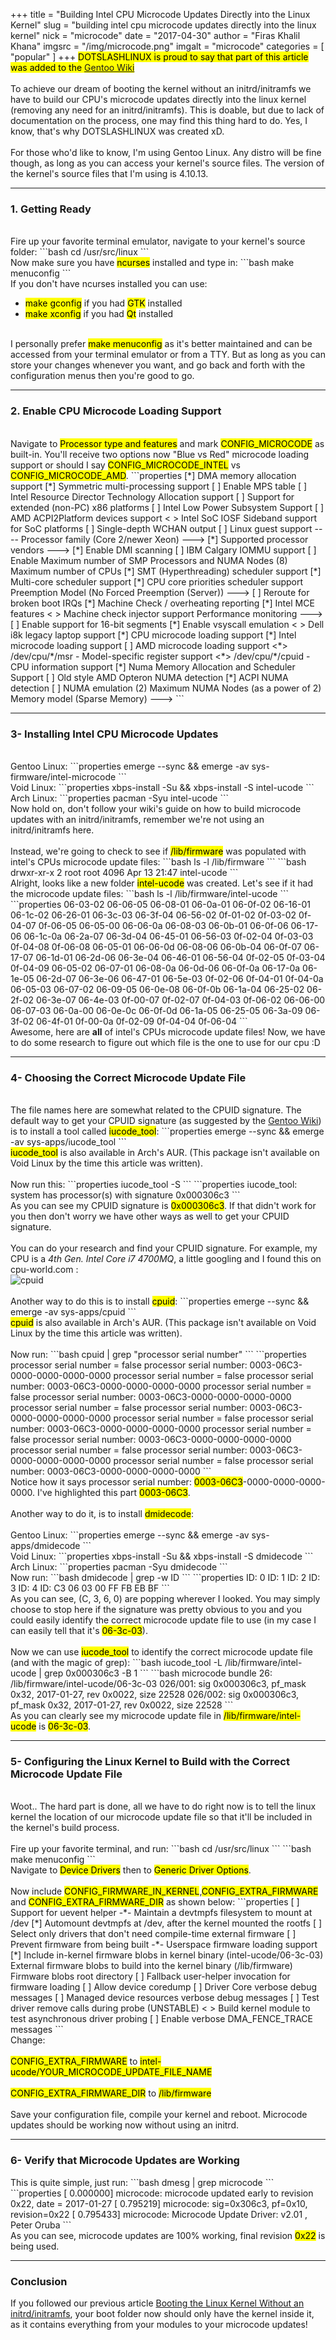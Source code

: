 +++
title = "Building Intel CPU Microcode Updates Directly into the Linux Kernel"
slug = "building intel cpu microcode updates directly into the linux kernel"
nick = "microcode"
date = "2017-04-30"
author = "Firas Khalil Khana"
imgsrc = "/img/microcode.png"
imgalt = "microcode"
categories = [ "popular" ]
+++
<mark>DOTSLASHLINUX is proud to say that part of this article was added to the <a href="https://wiki.gentoo.org/wiki/Intel_microcode#Kernel_3" target="_blank">Gentoo Wiki</a></mark>
<br/>
<br/>
To achieve our dream of booting the kernel without an initrd/initramfs we have to build our CPU's microcode updates directly into the linux kernel (removing any need for an initrd/initramfs). This is doable, but due to lack of documentation on the process, one may find this thing hard to do. Yes, I know, that's why DOTSLASHLINUX was created xD.
<br/>
<br/>
For those who'd like to know, I'm using Gentoo Linux. Any distro will be fine though, as long as you can access your kernel's source files. The version of the kernel's source files that I'm using is 4.10.13.
<hr/>

<h3>1. Getting Ready</h3>
<br/>
Fire up your favorite terminal emulator, navigate to your kernel's source folder:
```bash
cd /usr/src/linux
```
<br/>
Now make sure you have <mark>ncurses</mark> installed and type in:
```bash
make menuconfig
```
<br/>
If you don't have ncurses installed you can use:
<br/>
<ul>
<li><mark>make gconfig</mark> if you had <mark>GTK</mark> installed</li>
<li><mark>make xconfig</mark> if you had <mark>Qt</mark> installed</li>
</ul>
<br/>
I personally prefer <mark>make menuconfig</mark> as it's better maintained and can be accessed from your terminal emulator or from a TTY. But as long as you can store your changes whenever you want, and go back and forth with the configuration menus then you're good to go.
<br/>
<hr/>
<h3>2. Enable CPU Microcode Loading Support</h3>
<br/>
Navigate to <mark>Processor type and features</mark> and mark <mark>CONFIG_MICROCODE</mark> as built-in. You'll receive two options now "Blue vs Red" microcode loading support or should I say <mark>CONFIG_MICROCODE_INTEL</mark> vs <mark>CONFIG_MICROCODE_AMD</mark>.
```properties
  [*] DMA memory allocation support
  [*] Symmetric multi-processing support
  [ ] Enable MPS table
  [ ] Intel Resource Director Technology Allocation support
  [ ] Support for extended (non-PC) x86 platforms
  [ ] Intel Low Power Subsystem Support
  [ ] AMD ACPI2Platform devices support
  < > Intel SoC IOSF Sideband support for SoC platforms
  [ ] Single-depth WCHAN output
  [ ] Linux guest support  ----
  Processor family (Core 2/newer Xeon)  --->
  [*] Supported processor vendors  --->
  [*] Enable DMI scanning
  [ ] IBM Calgary IOMMU support
  [ ] Enable Maximum number of SMP Processors and NUMA Nodes
  (8) Maximum number of CPUs
  [*] SMT (Hyperthreading) scheduler support
  [*] Multi-core scheduler support
  [*]   CPU core priorities scheduler support
  Preemption Model (No Forced Preemption (Server))  --->
  [ ] Reroute for broken boot IRQs
  [*] Machine Check / overheating reporting
  [*]   Intel MCE features
  < > Machine check injector support
  Performance monitoring  --->
  [ ] Enable support for 16-bit segments
  [*] Enable vsyscall emulation
  < > Dell i8k legacy laptop support
  [*] CPU microcode loading support
  [*]   Intel microcode loading support
  [ ]   AMD microcode loading support
  <*> /dev/cpu/*/msr - Model-specific register support
  <*> /dev/cpu/*/cpuid - CPU information support
  [*] Numa Memory Allocation and Scheduler Support
  [ ]   Old style AMD Opteron NUMA detection
  [*]   ACPI NUMA detection
  [ ]   NUMA emulation
  (2) Maximum NUMA Nodes (as a power of 2)
  Memory model (Sparse Memory)  --->
```
<br/>
<hr/>
<h3>3- Installing Intel CPU Microcode Updates</h3>
<br/>
Gentoo Linux:
```properties
emerge --sync && emerge -av sys-firmware/intel-microcode
```
<br/>
Void Linux:
```properties
xbps-install -Su && xbps-install -S intel-ucode
```
<br/>
Arch Linux:
```properties
pacman -Syu intel-ucode
```
<br/>
Now hold on, don't follow your wiki's guide on how to build microcode updates with an initrd/initramfs, remember we're not using an initrd/initramfs here.
<br/>
<br/>
Instead, we're going to check to see if <mark>/lib/firmware</mark> was populated with intel's CPUs microcode update files:
```bash
ls -l /lib/firmware
```
```bash
drwxr-xr-x 2 root root 4096 Apr 13 21:47 intel-ucode
```
<br/>
Alright, looks like a new folder <mark>intel-ucode</mark> was created. Let's see if it had the microcode update files:
```bash
ls -l /lib/firmware/intel-ucode
```
```properties
06-03-02  06-06-05  06-08-01  06-0a-01	06-0f-02  06-16-01  06-1c-02  06-26-01	06-3c-03  06-3f-04  06-56-02  0f-01-02	0f-03-02  0f-04-07  0f-06-05
06-05-00  06-06-0a  06-08-03  06-0b-01	06-0f-06  06-17-06  06-1c-0a  06-2a-07	06-3d-04  06-45-01  06-56-03  0f-02-04	0f-03-03  0f-04-08  0f-06-08
06-05-01  06-06-0d  06-08-06  06-0b-04	06-0f-07  06-17-07  06-1d-01  06-2d-06	06-3e-04  06-46-01  06-56-04  0f-02-05	0f-03-04  0f-04-09
06-05-02  06-07-01  06-08-0a  06-0d-06	06-0f-0a  06-17-0a  06-1e-05  06-2d-07	06-3e-06  06-47-01  06-5e-03  0f-02-06	0f-04-01  0f-04-0a
06-05-03  06-07-02  06-09-05  06-0e-08	06-0f-0b  06-1a-04  06-25-02  06-2f-02	06-3e-07  06-4e-03  0f-00-07  0f-02-07	0f-04-03  0f-06-02
06-06-00  06-07-03  06-0a-00  06-0e-0c	06-0f-0d  06-1a-05  06-25-05  06-3a-09	06-3f-02  06-4f-01  0f-00-0a  0f-02-09	0f-04-04  0f-06-04
```
<br/>
Awesome, here are <strong>all</strong> of intel's CPUs microcode update files! Now, we have to do some research to figure out which file is the one to use for our cpu :D
<br/>
<hr/>
<h3>4- Choosing the Correct Microcode Update File</h3>
<br/>
The file names here are somewhat related to the CPUID signature. The default way to get your CPUID signature (as suggested by the <a href="https://wiki.gentoo.org/wiki/Intel_microcode#Software_3" target="_blank">Gentoo Wiki</a>) is to install a tool called <mark>iucode_tool</mark>:
```properties
emerge --sync && emerge -av sys-apps/iucode_tool
```
<br/>
<mark>iucode_tool</mark> is also available in Arch's AUR. (This package isn't available on Void Linux by the time this article was written).
<br/>
<br/>
Now run this:
```properties
iucode_tool -S
```
```properties
iucode_tool: system has processor(s) with signature 0x000306c3
```
<br/>
As you can see my CPUID signature is <mark>0x000306c3</mark>. If that didn't work for you then don't worry we have other ways as well to get your CPUID signature.
<br/>
<br/>
 You can do your research and find your CPUID signature. For example, my CPU is a <em>4th Gen. Intel Core i7 4700MQ</em>, a little googling and I found this on cpu-world.com :
<div class="frame"><img src="/img/cpuid.png" alt="cpuid"></div>
<br/>
Another way to do this is to install <mark>cpuid</mark>:
```properties
emerge --sync && emerge -av sys-apps/cpuid
```
<br/>
<mark>cpuid</mark> is also available in Arch's AUR. (This package isn't available on Void Linux by the time this article was written).
<br/>
<br/>
Now run:
```bash
cpuid | grep "processor serial number"
```
```properties
      processor serial number                = false
   processor serial number: 0003-06C3-0000-0000-0000-0000
      processor serial number                = false
   processor serial number: 0003-06C3-0000-0000-0000-0000
      processor serial number                = false
   processor serial number: 0003-06C3-0000-0000-0000-0000
      processor serial number                = false
   processor serial number: 0003-06C3-0000-0000-0000-0000
      processor serial number                = false
   processor serial number: 0003-06C3-0000-0000-0000-0000
      processor serial number                = false
   processor serial number: 0003-06C3-0000-0000-0000-0000
      processor serial number                = false
   processor serial number: 0003-06C3-0000-0000-0000-0000
      processor serial number                = false
   processor serial number: 0003-06C3-0000-0000-0000-0000
```
<br/>
Notice how it says processor serial number: <mark>0003-06C3</mark>-0000-0000-0000-0000. I've highlighted this part <mark>0003-06C3</mark>.
<br/>
<br/>
Another way to do it, is to install <mark>dmidecode</mark>:
<br/>
<br/>
Gentoo Linux:
```properties
emerge --sync && emerge -av sys-apps/dmidecode
```
<br/>
Void Linux:
```properties
xbps-install -Su && xbps-install -S dmidecode
```
<br/>
Arch Linux:
```properties
pacman -Syu dmidecode
```
<br/>
Now run:
```bash
dmidecode | grep -w ID
```
```properties
  ID: 0
	ID: 1
	ID: 2
	ID: 3
	ID: 4
	ID: C3 06 03 00 FF FB EB BF
```
<br/>
As you can see, (C, 3, 6, 0) are popping wherever I looked. You may simply choose to stop here if the signature was pretty obvious to you and you could easily identify the correct microcode update file to use (in my case I can easily tell that it's <mark>06-3c-03</mark>).
<br/>
<br/>
Now we can use <mark>iucode_tool</mark> to identify the correct microcode update file (and with the magic of grep):
```bash
iucode_tool -L /lib/firmware/intel-ucode | grep 0x000306c3 -B 1
```
```bash
microcode bundle 26: /lib/firmware/intel-ucode/06-3c-03
  026/001: sig 0x000306c3, pf_mask 0x32, 2017-01-27, rev 0x0022, size 22528
  026/002: sig 0x000306c3, pf_mask 0x32, 2017-01-27, rev 0x0022, size 22528
```
<br/>
 As you can clearly see my microcode update file in <mark>/lib/firmware/intel-ucode</mark> is <mark>06-3c-03</mark>.
<br/>
<hr/>
<h3>5- Configuring the Linux Kernel to Build with the Correct Microcode Update File</h3>
<br/>
Woot.. The hard part is done, all we have to do right now is to tell the linux kernel the location of our microcode update file so that it'll be included in the kernel's build process.
<br/>
<br/>
Fire up your favorite terminal, and run:
```bash
cd /usr/src/linux
```
```bash
make menuconfig
```
<br/>
Navigate to <mark>Device Drivers</mark> then to <mark>Generic Driver Options</mark>.
<br/>
<br/>
Now include <mark>CONFIG_FIRMWARE_IN_KERNEL</mark>,<mark>CONFIG_EXTRA_FIRMWARE</mark> and <mark>CONFIG_EXTRA_FIRMWARE_DIR</mark> as shown below:
```properties
  [ ] Support for uevent helper
  -*- Maintain a devtmpfs filesystem to mount at /dev
  [*]   Automount devtmpfs at /dev, after the kernel mounted the rootfs
  [ ] Select only drivers that don't need compile-time external firmware
  [ ] Prevent firmware from being built
  -*- Userspace firmware loading support
  [*]   Include in-kernel firmware blobs in kernel binary
  (intel-ucode/06-3c-03) External firmware blobs to build into the kernel binary
  (/lib/firmware) Firmware blobs root directory
  [ ] Fallback user-helper invocation for firmware loading
  [ ] Allow device coredump
  [ ] Driver Core verbose debug messages
  [ ] Managed device resources verbose debug messages
  [ ] Test driver remove calls during probe (UNSTABLE)
  < > Build kernel module to test asynchronous driver probing
  [ ] Enable verbose DMA_FENCE_TRACE messages
```
<br/>
Change:
<br/>
<br/>
<mark>CONFIG_EXTRA_FIRMWARE</mark> to <mark>intel-ucode/YOUR_MICROCODE_UPDATE_FILE_NAME</mark>
<br/>
<br/>
<mark>CONFIG_EXTRA_FIRMWARE_DIR</mark> to <mark>/lib/firmware</mark>
<br/>
<br/>
Save your configuration file, compile your kernel and reboot. Microcode updates should be working now without using an initrd.
<br/>
<hr/>
<h3>6- Verify that Microcode Updates are Working</h3>
This is quite simple, just run:
```bash
dmesg | grep microcode
```
```properties
[    0.000000] microcode: microcode updated early to revision 0x22, date = 2017-01-27
[    0.795219] microcode: sig=0x306c3, pf=0x10, revision=0x22
[    0.795433] microcode: Microcode Update Driver: v2.01 <tigran@aivazian.fsnet.co.uk>, Peter Oruba
```
<br/>
As you can see, microcode updates are 100% working, final revision <mark>0x22</mark> is being used.
<br/>
<hr/>
<h3>Conclusion</h3>
If you followed our previous article <a href="https://www.dotslashlinux.com/2017/04/29/Booting-the-Linux-Kernel-Without-an-initrd-initramfs.html" target="_blank">Booting the Linux Kernel Without an initrd/initramfs</a>, your boot folder now should only have the kernel inside it, as it contains everything from your modules to your microcode updates!
<br/>
